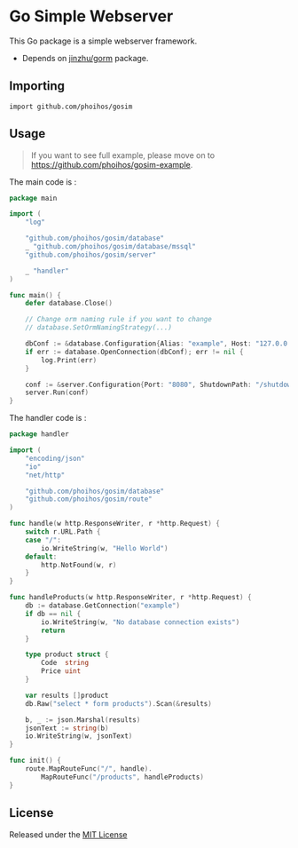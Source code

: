 # Go Simple Webserver

This Go package is a simple webserver framework.
- Depends on [jinzhu/gorm](https://github.com/jinzhu/gorm) package.

## Importing

`import github.com/phoihos/gosim`

## Usage

> If you want to see full example, please move on to https://github.com/phoihos/gosim-example.

The main code is :
```go
package main

import (
	"log"

	"github.com/phoihos/gosim/database"
	_ "github.com/phoihos/gosim/database/mssql"
	"github.com/phoihos/gosim/server"

	_ "handler"
)

func main() {
	defer database.Close()

	// Change orm naming rule if you want to change
	// database.SetOrmNamingStrategy(...)

	dbConf := &database.Configuration{Alias: "example", Host: "127.0.0.1", Port: "1433", Database: "exam", User: "user", Password: "password"}
	if err := database.OpenConnection(dbConf); err != nil {
		log.Print(err)
	}

	conf := &server.Configuration{Port: "8080", ShutdownPath: "/shutdown"}
	server.Run(conf)
}
```

The handler code is :
```go
package handler

import (
	"encoding/json"
	"io"
	"net/http"

	"github.com/phoihos/gosim/database"
	"github.com/phoihos/gosim/route"
)

func handle(w http.ResponseWriter, r *http.Request) {
	switch r.URL.Path {
	case "/":
		io.WriteString(w, "Hello World")
	default:
		http.NotFound(w, r)
	}
}

func handleProducts(w http.ResponseWriter, r *http.Request) {
	db := database.GetConnection("example")
	if db == nil {
		io.WriteString(w, "No database connection exists")
		return
	}

	type product struct {
		Code  string
		Price uint
	}

	var results []product
	db.Raw("select * form products").Scan(&results)

	b, _ := json.Marshal(results)
	jsonText := string(b)
	io.WriteString(w, jsonText)
}

func init() {
	route.MapRouteFunc("/", handle).
		MapRouteFunc("/products", handleProducts)
}
```

## License

Released under the [MIT License](LICENSE)
